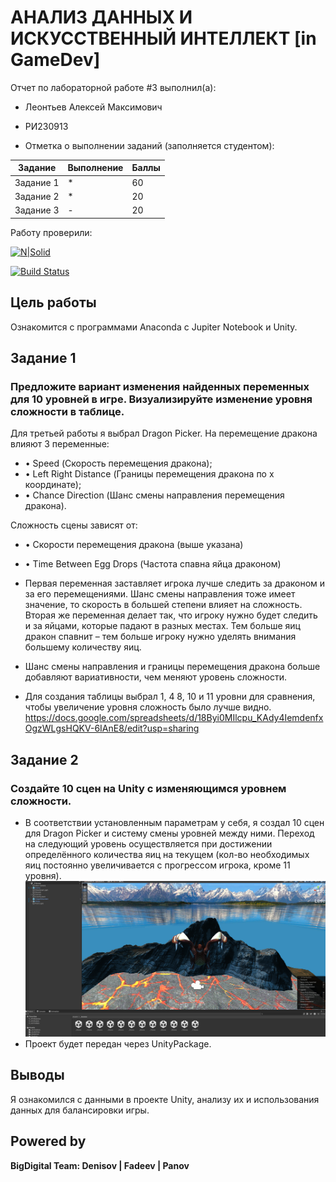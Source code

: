 # АНАЛИЗ ДАННЫХ И ИСКУССТВЕННЫЙ ИНТЕЛЛЕКТ [in GameDev]
Отчет по лабораторной работе #3 выполнил(а):
- Леонтьев Алексей Максимович
- РИ230913

- Отметка о выполнении заданий (заполняется студентом):

| Задание | Выполнение | Баллы |
| ------ | ------ | ------ |
| Задание 1 | * | 60 |
| Задание 2 | * | 20 |
| Задание 3 | - | 20 |

Работу проверили:

[![N|Solid](https://cldup.com/dTxpPi9lDf.thumb.png)](https://nodesource.com/products/nsolid)

[![Build Status](https://travis-ci.org/joemccann/dillinger.svg?branch=master)](https://travis-ci.org/joemccann/dillinger)


## Цель работы
Ознакомится с программами Anaconda с Jupiter Notebook и Unity.

## Задание 1
### Предложите вариант изменения найденных переменных для 10 уровней в игре. Визуализируйте изменение уровня сложности в таблице.
Для третьей работы я выбрал Dragon Picker.
На перемещение дракона влияют 3 переменные: 
- •	Speed (Скорость перемещения дракона); 
- •	Left Right Distance (Границы перемещения дракона по x координате);
- •	Chance Direction (Шанс смены направления перемещения дракона).

Сложность сцены зависят от:
- •	Скорости перемещения дракона (выше указана)
- •	Time Between Egg Drops (Частота спавна яйца драконом)

- Первая переменная заставляет игрока лучше следить за драконом и за его перемещениями. Шанс смены направления тоже имеет значение, то скорость в большей степени влияет на сложность. Вторая же переменная делает так, что игроку нужно будет следить и за яйцами, которые падают в разных местах. Тем больше яиц дракон спавнит – тем больше игроку нужно уделять внимания большему количеству яиц.
- Шанс смены направления и границы перемещения дракона больше добавляют вариативности, чем меняют уровень сложности.
- Для создания таблицы выбрал 1, 4 8, 10 и 11 уровни для сравнения, чтобы увеличение уровня сложность было лучше видно.
https://docs.google.com/spreadsheets/d/18Byi0MIlcpu_KAdy4IemdenfxOgzWLgsHQKV-6IAnE8/edit?usp=sharing

## Задание 2
### Создайте 10 сцен на Unity с изменяющимся уровнем сложности.

- В соответствии установленным параметрам у себя, я создал 10 сцен для Dragon Picker и систему смены уровней между ними. Переход на следующий уровень осуществляется при достижении определённого количества яиц на текущем (кол-во необходимых яиц постоянно увеличивается с прогрессом игрока, кроме 11 уровня).
![Проект](Images/project.png) 
- Проект будет передан через UnityPackage.

## Выводы

Я ознакомился с данными в проекте Unity, анализу их и использования данных для балансировки игры.

## Powered by

**BigDigital Team: Denisov | Fadeev | Panov**
